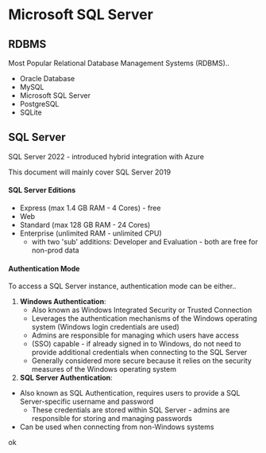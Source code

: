 # Microsoft SQL Server



## RDBMS

Most Popular Relational Database Management Systems (RDBMS)..

- Oracle Database
- MySQL
- Microsoft SQL Server
- PostgreSQL
- SQLite



## SQL Server

SQL Server 2022 - introduced hybrid integration with Azure

This document will mainly cover SQL Server 2019



#### SQL Server Editions

- Express (max 1.4 GB RAM - 4 Cores) - free
- Web 
- Standard (max 128 GB RAM - 24 Cores)
- Enterprise (unlimited RAM - unlimited CPU)
  - with two 'sub' additions: Developer and Evaluation - both are free for non-prod data



#### Authentication Mode

To access a SQL Server instance, authentication mode can be either..

1. **Windows Authentication**:
   - Also known as Windows Integrated Security or Trusted Connection
   - Leverages the authentication mechanisms of the Windows operating system (Windows login credentials are used)
   - Admins are responsible for managing which users have access
   - (SSO) capable - if already signed in to Windows, do not need to provide additional credentials when connecting to the SQL Server
   - Generally considered more secure because it relies on the security measures of the Windows operating system
2. **SQL Server Authentication**:
- Also known as SQL Authentication, requires users to provide a SQL Server-specific username and password
   - These credentials are stored within SQL Server - admins are responsible for storing and managing passwords
- Can be used when connecting from non-Windows systems





















ok